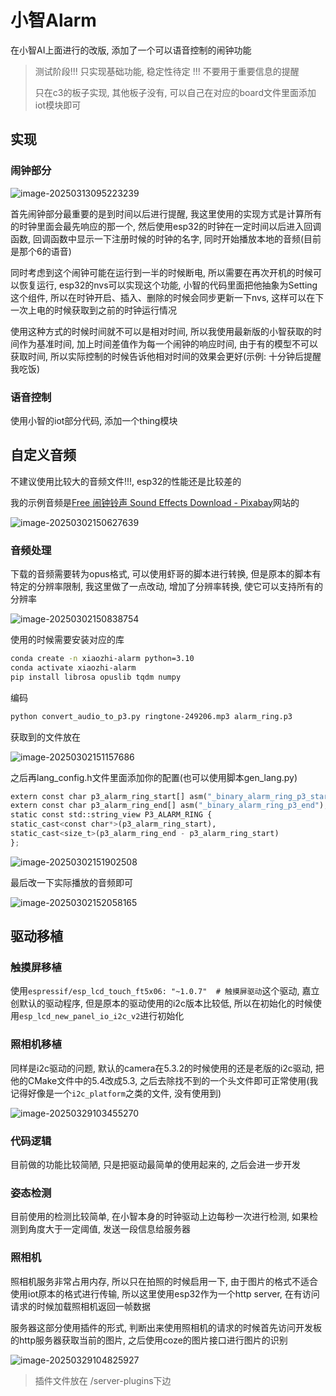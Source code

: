 # 小智Alarm

在小智AI上面进行的改版, 添加了一个可以语音控制的闹钟功能

> 测试阶段!!! 只实现基础功能, 稳定性待定 !!! 不要用于重要信息的提醒
>
> 只在c3的板子实现, 其他板子没有, 可以自己在对应的board文件里面添加iot模块即可

## 实现

### 闹钟部分

![image-20250313095223239](https://picture-01-1316374204.cos.ap-beijing.myqcloud.com/lenovo-picture/202503130952377.png)

首先闹钟部分最重要的是到时间以后进行提醒, 我这里使用的实现方式是计算所有的时钟里面会最先响应的那一个, 然后使用esp32的时钟在一定时间以后进入回调函数, 回调函数中显示一下注册时候的时钟的名字, 同时开始播放本地的音频(目前是那个6的语音)

同时考虑到这个闹钟可能在运行到一半的时候断电, 所以需要在再次开机的时候可以恢复运行, esp32的nvs可以实现这个功能, 小智的代码里面把他抽象为Setting这个组件, 所以在时钟开启、插入、删除的时候会同步更新一下nvs, 这样可以在下一次上电的时候获取到之前的时钟运行情况

使用这种方式的时候时间就不可以是相对时间, 所以我使用最新版的小智获取的时间作为基准时间, 加上时间差值作为每一个闹钟的响应时间, 由于有的模型不可以获取时间, 所以实际控制的时候告诉他相对时间的效果会更好(示例: 十分钟后提醒我吃饭)

### 语音控制

使用小智的iot部分代码, 添加一个thing模块

## 自定义音频

不建议使用比较大的音频文件!!!, esp32的性能还是比较差的

我的示例音频是[Free 闹钟铃声 Sound Effects Download - Pixabay](https://pixabay.com/zh/sound-effects/search/闹钟铃声/)网站的

![image-20250302150627639](https://picture-01-1316374204.cos.ap-beijing.myqcloud.com/lenovo-picture/202503021506028.png)

### 音频处理

下载的音频需要转为opus格式, 可以使用虾哥的脚本进行转换, 但是原本的脚本有特定的分辨率限制, 我这里做了一点改动, 增加了分辨率转换, 使它可以支持所有的分辨率

![image-20250302150838754](https://picture-01-1316374204.cos.ap-beijing.myqcloud.com/lenovo-picture/202503021508841.png)

使用的时候需要安装对应的库

```bash
conda create -n xiaozhi-alarm python=3.10
conda activate xiaozhi-alarm
pip install librosa opuslib tqdm numpy
```

编码

```bash
python convert_audio_to_p3.py ringtone-249206.mp3 alarm_ring.p3
```

获取到的文件放在

![image-20250302151157686](https://picture-01-1316374204.cos.ap-beijing.myqcloud.com/lenovo-picture/202503021511760.png)

之后再lang_config.h文件里面添加你的配置(也可以使用脚本gen_lang.py)

```python
extern const char p3_alarm_ring_start[] asm("_binary_alarm_ring_p3_start");
extern const char p3_alarm_ring_end[] asm("_binary_alarm_ring_p3_end");
static const std::string_view P3_ALARM_RING {
static_cast<const char*>(p3_alarm_ring_start),
static_cast<size_t>(p3_alarm_ring_end - p3_alarm_ring_start)
};
```

![image-20250302151902508](https://picture-01-1316374204.cos.ap-beijing.myqcloud.com/lenovo-picture/202503021519584.png)

最后改一下实际播放的音频即可

![image-20250302152058165](https://picture-01-1316374204.cos.ap-beijing.myqcloud.com/lenovo-picture/202503021520348.png)

## 驱动移植

### 触摸屏移植

使用`espressif/esp_lcd_touch_ft5x06: "~1.0.7"  # 触摸屏驱动`这个驱动, 嘉立创默认的驱动程序, 但是原本的驱动使用的i2c版本比较低, 所以在初始化的时候使用`esp_lcd_new_panel_io_i2c_v2`进行初始化

### 照相机移植

同样是i2c驱动的问题, 默认的camera在5.3.2的时候使用的还是老版的i2c驱动, 把他的CMake文件中的5.4改成5.3, 之后去除找不到的一个头文件即可正常使用(我记得好像是一个`i2c_platform`之类的文件, 没有使用到)

![image-20250329103455270](https://picture-01-1316374204.cos.ap-beijing.myqcloud.com/lenovo-picture/202503291034445.png)

### 代码逻辑

目前做的功能比较简陋, 只是把驱动最简单的使用起来的, 之后会进一步开发

### 姿态检测

目前使用的检测比较简单, 在小智本身的时钟驱动上边每秒一次进行检测, 如果检测到角度大于一定阈值, 发送一段信息给服务器

### 照相机

照相机服务非常占用内存, 所以只在拍照的时候启用一下, 由于图片的格式不适合使用iot原本的格式进行传输, 所以这里使用esp32作为一个http server, 在有访问请求的时候加载照相机返回一帧数据

服务器这部分使用插件的形式, 判断出来使用照相机的请求的时候首先访问开发板的http服务器获取当前的图片, 之后使用coze的图片接口进行图片的识别

![image-20250329104825927](https://picture-01-1316374204.cos.ap-beijing.myqcloud.com/lenovo-picture/202503291048116.png)

> 插件文件放在 /server-plugins下边
